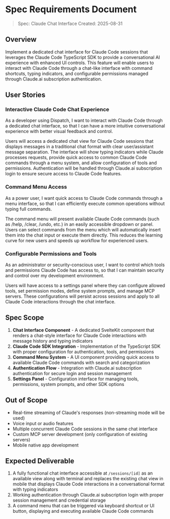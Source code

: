 # Spec Requirements Document

> Spec: Claude Chat Interface
> Created: 2025-08-31

## Overview

Implement a dedicated chat interface for Claude Code sessions that leverages the Claude Code TypeScript SDK to provide a conversational AI experience with enhanced UI controls. This feature will enable users to interact with Claude Code through a chat-like interface with command shortcuts, typing indicators, and configurable permissions managed through Claude.ai subscription authentication.

## User Stories

### Interactive Claude Code Chat Experience

As a developer using Dispatch, I want to interact with Claude Code through a dedicated chat interface, so that I can have a more intuitive conversational experience with better visual feedback and control.

Users will access a dedicated chat view for Claude Code sessions that displays messages in a traditional chat format with clear user/assistant message separation. The interface will show typing indicators while Claude processes requests, provide quick access to common Claude Code commands through a menu system, and allow configuration of tools and permissions. Authentication will be handled through Claude.ai subscription login to ensure secure access to Claude Code features.

### Command Menu Access

As a power user, I want quick access to Claude Code commands through a menu interface, so that I can efficiently execute common operations without typing full commands.

The command menu will present available Claude Code commands (such as /help, /clear, /undo, etc.) in an easily accessible dropdown or panel. Users can select commands from the menu which will automatically insert them into the chat input or execute them directly. This reduces the learning curve for new users and speeds up workflow for experienced users.

### Configurable Permissions and Tools

As an administrator or security-conscious user, I want to control which tools and permissions Claude Code has access to, so that I can maintain security and control over my development environment.

Users will have access to a settings panel where they can configure allowed tools, set permission modes, define system prompts, and manage MCP servers. These configurations will persist across sessions and apply to all Claude Code interactions through the chat interface.

## Spec Scope

1. **Chat Interface Component** - A dedicated SvelteKit component that renders a chat-style interface for Claude Code interactions with message history and typing indicators
2. **Claude Code SDK Integration** - Implementation of the TypeScript SDK with proper configuration for authentication, tools, and permissions
3. **Command Menu System** - A UI component providing quick access to available Claude Code commands with search and categorization
4. **Authentication Flow** - Integration with Claude.ai subscription authentication for secure login and session management
5. **Settings Panel** - Configuration interface for managing tools, permissions, system prompts, and other SDK options

## Out of Scope

- Real-time streaming of Claude's responses (non-streaming mode will be used)
- Voice input or audio features
- Multiple concurrent Claude Code sessions in the same chat interface
- Custom MCP server development (only configuration of existing servers)
- Mobile native app development

## Expected Deliverable

1. A fully functional chat interface accessible at `/sessions/[id]` as an available view along with terminal and replaces the existing chat view in mobile that displays Claude Code interactions in a conversational format with typing indicators
2. Working authentication through Claude.ai subscription login with proper session management and credential storage
3. A command menu that can be triggered via keyboard shortcut or UI button, displaying and executing available Claude Code commands